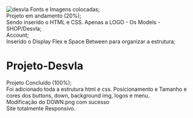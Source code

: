 ![desvla](https://user-images.githubusercontent.com/83568294/131730887-66edba05-3e92-4457-aba5-b5d394b8df18.jpg)
Fonts e Imagens colocadas;
</br>
Projeto em andamento (20%);
</br>
Sendo inserido o HTML e CSS. Apenas a LOGO - Os Models - SHOP/Desvla; 
</br>
Account;
</br>
Inserido o Display Flex e Space Between para organizar a estrutura;

# Projeto-Desvla



Projeto Concluído (100%);
</br>
Foi adicionado toda a estrutura html e css. Posicionamento e Tamanho e cores dos buttons, down, background img, logos e menu.
</br>
Modificação do DOWN.png com sucesso
</br>
Site totalmente Responsivo.
